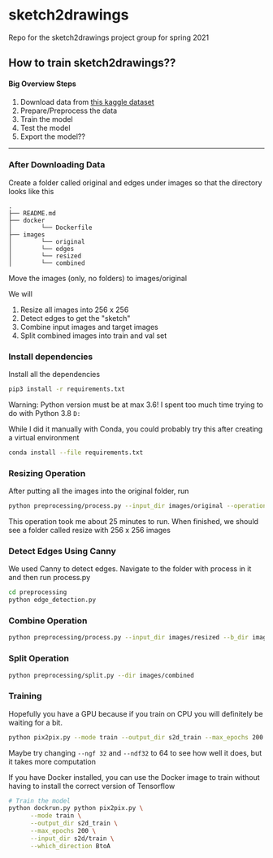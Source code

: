 # sketch2drawings
Repo for the sketch2drawings project group for spring 2021

## How to train sketch2drawings??
#### Big Overview Steps
1. Download data from [this kaggle dataset](https://www.kaggle.com/shanmukh05/anime-names-and-image-generation)
2. Prepare/Preprocess the data
3. Train the model
4. Test the model
5. Export the model??

<hr>

### After Downloading Data
Create a folder called original and edges under images so that the directory looks like this
```
.
├── README.md
├── docker
│        └── Dockerfile
├── images
│        └── original
│        └── edges
│        └── resized
│        └── combined
```

Move the images (only, no folders) to images/original

We will
1. Resize all images into 256 x 256
2. Detect edges to get the "sketch"
3. Combine input images and target images
4. Split combined images into train and val set

### Install dependencies
Install all the dependencies
```bash
pip3 install -r requirements.txt
```

Warning: Python version must be at max 3.6! I spent too much time trying to do with Python 3.8 `D:`

While I did it manually with Conda, you could probably try this after creating a virtual environment
```bash
conda install --file requirements.txt
```

### Resizing Operation
After putting all the images into the original folder, run

```bash
python preprocessing/process.py --input_dir images/original --operation resize --output_dir images/resized
```

This operation took me about 25 minutes to run. When finished, we should see a folder called resize with 256 x 256 images

### Detect Edges Using Canny
We used Canny to detect edges. Navigate to the folder with process in it and then run process.py

```bash
cd preprocessing
python edge_detection.py
```

### Combine Operation
```bash
python preprocessing/process.py --input_dir images/resized --b_dir images/edges --operation combine --output_dir images/combined
```

### Split Operation
```bash
python preprocessing/split.py --dir images/combined
```

### Training
Hopefully you have a GPU because if you train on CPU you will definitely be waiting for a bit.
```bash
python pix2pix.py --mode train --output_dir s2d_train --max_epochs 200 --input_dir s2d/train --which_direction BtoA --ngf 32 --ndf 32
```

Maybe try changing `--ngf 32` and `--ndf32` to 64 to see how well it does, but it takes more computation

If you have Docker installed, you can use the Docker image to train without having to install the correct version of Tensorflow

```bash
# Train the model
python dockrun.py python pix2pix.py \
      --mode train \
      --output_dir s2d_train \
      --max_epochs 200 \
      --input_dir s2d/train \
      --which_direction BtoA
```